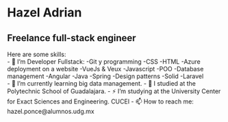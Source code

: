 <h1>Hazel Adrian</h1>
<h2>Freelance full-stack engineer</h2>
Here are some skills:
<body>
<section>- 🔭 I’m Developer Fullstack:
  -Git y programming  
  -CSS 
  -HTML 
  -Azure deployment on a website 
  -VueJs & Veux 
  -Javascript 
  -POO 
  -Database management
  -Angular 
  -Java 
  -Spring 
  -Design patterns
  -Solid 
  -Laravel 
  </section>
 - 🌱 I’m currently learning big data management.
- 💬 I studied at the Polytechnic School of Guadalajara.
- ⚡ I’m studying at the University Center for Exact Sciences and Engineering. CUCEI
- 📫 How to reach me: hazel.ponce@alumnos.udg.mx
</body>
